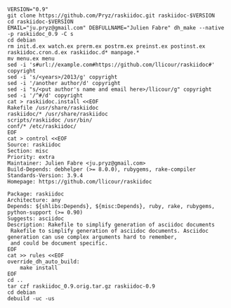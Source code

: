     VERSION="0.9"
    git clone https://github.com/Pryz/raskiidoc.git raskiidoc-$VERSION
    cd raskiidoc-$VERSION
    EMAIL="ju.pryz@gmail.com" DEBFULLNAME="Julien Fabre" dh_make --native -p raskiidoc_0.9 -C s
    cd debian
    rm init.d.ex watch.ex prerm.ex postrm.ex preinst.ex postinst.ex raskiidoc.cron.d.ex raskiidoc.d* manpage.*
    mv menu.ex menu
    sed -i 's#url://example.com#https://github.com/llicour/raskiidoc#' copyright
    sed -i 's/<years>/2013/g' copyright
    sed -i '/another author/d' copyright
    sed -i "s/<put author's name and email here>/llicour/g" copyright
    sed -i '/^#/d' copyright
    cat > raskiidoc.install <<EOF
    Rakefile /usr/share/raskiidoc
    raskiidoc/* /usr/share/raskiidoc
    scripts/raskiidoc /usr/bin/
    conf/* /etc/raskiidoc/
    EOF
    cat > control <<EOF
    Source: raskiidoc
    Section: misc
    Priority: extra
    Maintainer: Julien Fabre <ju.pryz@gmail.com>
    Build-Depends: debhelper (>= 8.0.0), rubygems, rake-compiler
    Standards-Version: 3.9.4
    Homepage: https://github.com/llicour/raskiidoc

    Package: raskiidoc
    Architecture: any
    Depends: ${shlibs:Depends}, ${misc:Depends}, ruby, rake, rubygems, python-support (>= 0.90)
    Suggests: asciidoc
    Description: Rakefile to simplify generation of asciidoc documents
     Rakefile to simplify generation of asciidoc documents. Asciidoc generation can use complex arguments hard to remember,
     and could be document specific.
    EOF
    cat >> rules <<EOF
    override_dh_auto_build:
        make install
    EOF
    cd ..
    tar czf raskiidoc_0.9.orig.tar.gz raskiidoc-0.9
    cd debian
    debuild -uc -us
